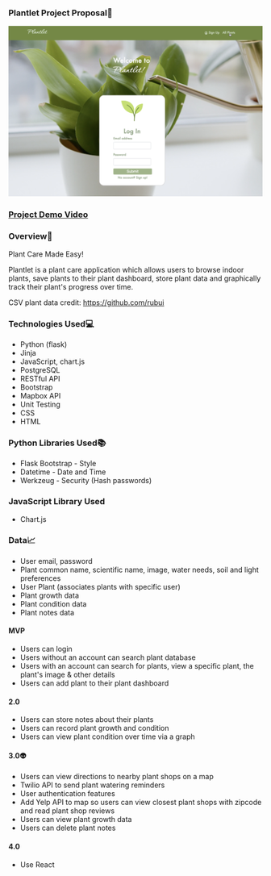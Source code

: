 ### Plantlet Project Proposal🌱

![](static/Plantlet.png)

### [Project Demo Video](https://youtu.be/xxH5ZIxp2Ag)

### Overview🌿

Plant Care Made Easy!

Plantlet is a plant care application which allows users to browse indoor plants, save plants to their plant dashboard, 
store plant data and graphically track their plant's progress over time. 

CSV plant data credit: https://github.com/rubui


### Technologies Used💻

- Python (flask)
- Jinja
- JavaScript, chart.js
- PostgreSQL
- RESTful API
- Bootstrap
- Mapbox API
- Unit Testing
- CSS
- HTML

### Python Libraries Used📚 

- Flask Bootstrap - Style
- Datetime - Date and Time
- Werkzeug - Security (Hash passwords)

### JavaScript Library Used

- Chart.js


### Data📈

- User email, password
- Plant common name, scientific name, image, water needs, soil and light preferences
- User Plant (associates plants with specific user)
- Plant growth data
- Plant condition data
- Plant notes data


#### MVP
- Users can login
- Users without an account can search plant database
- Users with an account can search for plants, view a specific plant, the plant's image & other details
- Users can add plant to their plant dashboard


#### 2.0 

- Users can store notes about their plants
- Users can record plant growth and condition
- Users can view plant condition over time via a graph


#### 3.0👽

- Users can view directions to nearby plant shops on a map 
- Twilio API to send plant watering reminders
- User authentication features 
- Add Yelp API to map so users can view closest plant shops with zipcode and read plant shop reviews
- Users can view plant growth data
- Users can delete plant notes

#### 4.0 
- Use React
